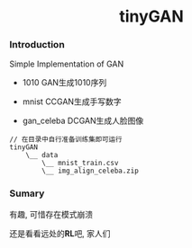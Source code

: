 
<div align="center">
<h1 id="title">
    <b>tinyGAN</b>
</h1>
</div>

### Introduction

Simple Implementation of GAN

- 1010
GAN生成1010序列

- mnist
CCGAN生成手写数字

- gan_celeba
DCGAN生成人脸图像

```
// 在目录中自行准备训练集即可运行
tinyGAN
    \__ data
        \__ mnist_train.csv
        \__ img_align_celeba.zip
```

### Sumary

有趣, 可惜存在模式崩溃

还是看看远处的**RL**吧, 家人们